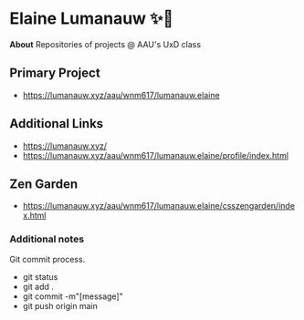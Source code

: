 # Elaine Lumanauw ✨🧋

**About** 
Repositories of projects @ AAU's UxD class

## Primary Project
- https://lumanauw.xyz/aau/wnm617/lumanauw.elaine


## Additional Links
- https://lumanauw.xyz/
- https://lumanauw.xyz/aau/wnm617/lumanauw.elaine/profile/index.html

## Zen Garden
- https://lumanauw.xyz/aau/wnm617/lumanauw.elaine/csszengarden/index.html

### Additional notes  
Git commit process.
- git status
- git add .
- git commit -m"[message]"
- git push origin main